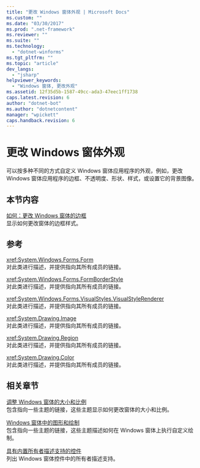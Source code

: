 ```yaml
---
title: "更改 Windows 窗体外观 | Microsoft Docs"
ms.custom: ""
ms.date: "03/30/2017"
ms.prod: ".net-framework"
ms.reviewer: ""
ms.suite: ""
ms.technology: 
  - "dotnet-winforms"
ms.tgt_pltfrm: ""
ms.topic: "article"
dev_langs: 
  - "jsharp"
helpviewer_keywords: 
  - "Windows 窗体, 更改外观"
ms.assetid: 12f35d5b-1587-49cc-ada3-47eec1ff1738
caps.latest.revision: 6
author: "dotnet-bot"
ms.author: "dotnetcontent"
manager: "wpickett"
caps.handback.revision: 6
---
```

# 更改 Windows 窗体外观
可以按多种不同的方式自定义 Windows 窗体应用程序的外观，例如，更改 Windows 窗体应用程序的边框、不透明度、形状、样式，或设置它的背景图像。  
  
## 本节内容  
 [如何：更改 Windows 窗体的边框](../../../docs/framework/winforms/how-to-change-the-borders-of-windows-forms.md)  
 显示如何更改窗体的边框样式。  
  
## 参考  
 <xref:System.Windows.Forms.Form>  
 对此类进行描述，并提供指向其所有成员的链接。  
  
 <xref:System.Windows.Forms.FormBorderStyle>  
 对此类进行描述，并提供指向其所有成员的链接。  
  
 <xref:System.Windows.Forms.VisualStyles.VisualStyleRenderer>  
 对此类进行描述，并提供指向其所有成员的链接。  
  
 <xref:System.Drawing.Image>  
 对此类进行描述，并提供指向其所有成员的链接。  
  
 <xref:System.Drawing.Region>  
 对此类进行描述，并提供指向其所有成员的链接。  
  
 <xref:System.Drawing.Color>  
 对此类进行描述，并提供指向其所有成员的链接。  
  
## 相关章节  
 [调整 Windows 窗体的大小和比例](../../../docs/framework/winforms/adjusting-the-size-and-scale-of-windows-forms.md)  
 包含指向一些主题的链接，这些主题显示如何更改窗体的大小和比例。  
  
 [Windows 窗体中的图形和绘制](../../../docs/framework/winforms/advanced/graphics-and-drawing-in-windows-forms.md)  
 包含指向一些主题的链接，这些主题描述如何在 Windows 窗体上执行自定义绘制。  
  
 [具有内置所有者描述支持的控件](../../../docs/framework/winforms/controls/controls-with-built-in-owner-drawing-support.md)  
 列出 Windows 窗体控件中的所有者描述支持。